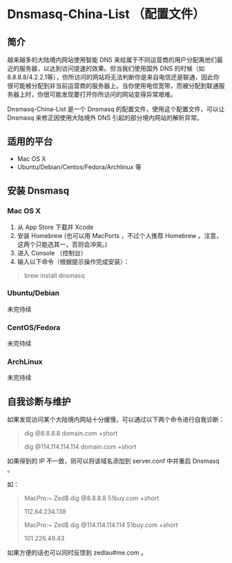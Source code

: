 # Dnsmasq-China-List （配置文件） #

## 简介 ##

越来越多的大陆境内网站使用智能 DNS 来给属于不同运营商的用户分配离他们最近的服务器，以达到访问提速的效果。但当我们使用国外 DNS 的时候（如8.8.8.8/4.2.2.1等），你所访问的网站将无法判断你是来自电信还是联通，因此你很可能被分配到非当前运营商的服务器上。当你使用电信宽带，而被分配到联通服务器上时，你很可能发现要打开你所访问的网站变得异常艰难。

Dnsmasq-China-List 是一个 Dnsmasq 的配置文件，使用这个配置文件，可以让 Dnsmasq 来修正因使用大陆境外 DNS 引起的部分境内网站的解析异常。

## 适用的平台 ##

* Mac OS X
* Ubuntu/Debian/Centos/Fedora/Archlinux 等

## 安装 Dnsmasq ##

### Mac OS X ###

1. 从 App Store 下载并 Xcode 
2. 安装 Homebrew (也可以用 MacPorts ，不过个人推荐 Homebrew 。注意，这两个只能选其一，否则会冲突。)
3. 进入 Console （控制台）
4. 输入以下命令（根据提示操作完成安装）：

>brew install dnsmasq

### Ubuntu/Debian ###

未完待续

### CentOS/Fedora ###

未完待续

### ArchLinux ###

未完待续

## 自我诊断与维护 ##

如果发现访问某个大陆境内网站十分缓慢，可以通过以下两个命令进行自我诊断：

>dig @8.8.8.8 domain.com +short
>
>dig @114.114.114.114 domain.com +short

如果得到的 IP 不一致，则可以将该域名添加到 server.conf 中并重启 Dnsmasq 。

如：

>MacPro:~ Zed$ dig @8.8.8.8 51buy.com +short
>
>112.64.234.138
>
>MacPro:~ Zed$ dig @114.114.114.114 51buy.com +short
>
>101.226.49.43

如果方便的话也可以同时反馈到 zedlau#me.com 。

